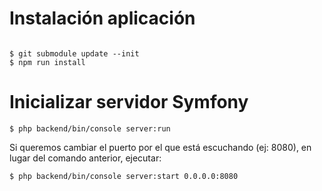 # Instalación aplicación

```

$ git submodule update --init
$ npm run install

```

# Inicializar servidor Symfony

```
$ php backend/bin/console server:run

```

Si queremos cambiar el puerto por el que está escuchando (ej: 8080), en lugar del comando anterior, ejecutar:

```
$ php backend/bin/console server:start 0.0.0.0:8080
```
